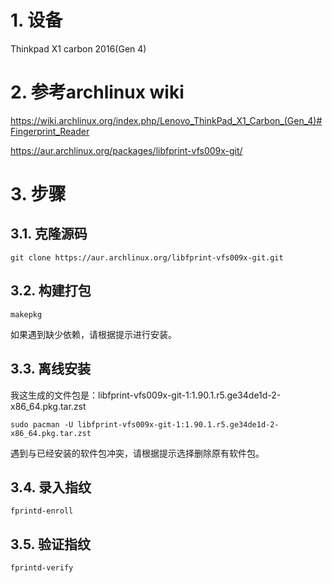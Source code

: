 # 1. 设备
Thinkpad X1 carbon 2016(Gen 4)

# 2. 参考archlinux wiki
https://wiki.archlinux.org/index.php/Lenovo_ThinkPad_X1_Carbon_(Gen_4)#Fingerprint_Reader

https://aur.archlinux.org/packages/libfprint-vfs009x-git/

# 3. 步骤
## 3.1. 克隆源码
```
git clone https://aur.archlinux.org/libfprint-vfs009x-git.git
```
## 3.2. 构建打包
```
makepkg
```
如果遇到缺少依赖，请根据提示进行安装。
## 3.3. 离线安装
我这生成的文件包是：libfprint-vfs009x-git-1:1.90.1.r5.ge34de1d-2-x86_64.pkg.tar.zst
```
sudo pacman -U libfprint-vfs009x-git-1:1.90.1.r5.ge34de1d-2-x86_64.pkg.tar.zst
```
遇到与已经安装的软件包冲突，请根据提示选择删除原有软件包。
## 3.4. 录入指纹
```
fprintd-enroll
```
## 3.5. 验证指纹
```
fprintd-verify
```


